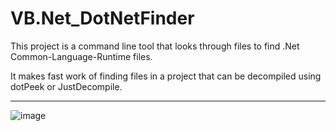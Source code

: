 # VB.Net_DotNetFinder
This project is a command line tool that looks through files to find .Net Common-Language-Runtime files.

It makes fast work of finding files in a project that can be decompiled using dotPeek or JustDecompile.

-------------------------------------------
![image](https://user-images.githubusercontent.com/1586332/126329650-3e549daa-597d-4343-bbb0-6fcc87fbe775.png)
